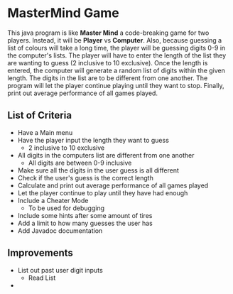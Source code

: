 # MasterMind Game
This java program is like **Master Mind** a code-breaking game for two players. Instead, it will be 
**Player** vs **Computer**. Also, because guessing a list of colours will take a long time, the 
player will be guessing digits 0-9 in the computer's lists. The player will have to enter the 
length of the list they are wanting to guess (2 inclusive to 10 exclusive). Once the length is entered, 
the computer will generate a random list of digits within the given length. The digits in the list are to 
be different from one another. The program will let the player continue playing until they want to stop.
Finally, print out average performance of all games played.

## List of Criteria
- Have a Main menu
- Have the player input the length they want to guess
  - 2 inclusive to 10 exclusive
- All digits in the computers list are different from one another
  - All digits are between 0-9 inclusive
- Make sure all the digits in the user guess is all different
- Check if the user's guess is the correct length
- Calculate and print out average performance of all games played
- Let the player continue to play until they have had enough
- Include a Cheater Mode
  - To be used for debugging
- Include some hints after some amount of tires
- Add a limit to how many guesses the user has
- Add Javadoc documentation  

## Improvements
- List out past user digit inputs
  - Read List
- 